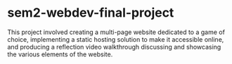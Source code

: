 # sem2-webdev-final-project
This project involved creating a multi-page website dedicated to a game of choice, implementing a static hosting solution to make it accessible online, and producing a reflection video walkthrough discussing and showcasing the various elements of the website.
